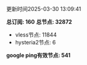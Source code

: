 更新时间2025-03-30 13:09:41

**总订阅: 160**
**总节点: 32872**
- vless节点: 11844
- hysteria2节点: 6

**google ping有效节点: 541**
